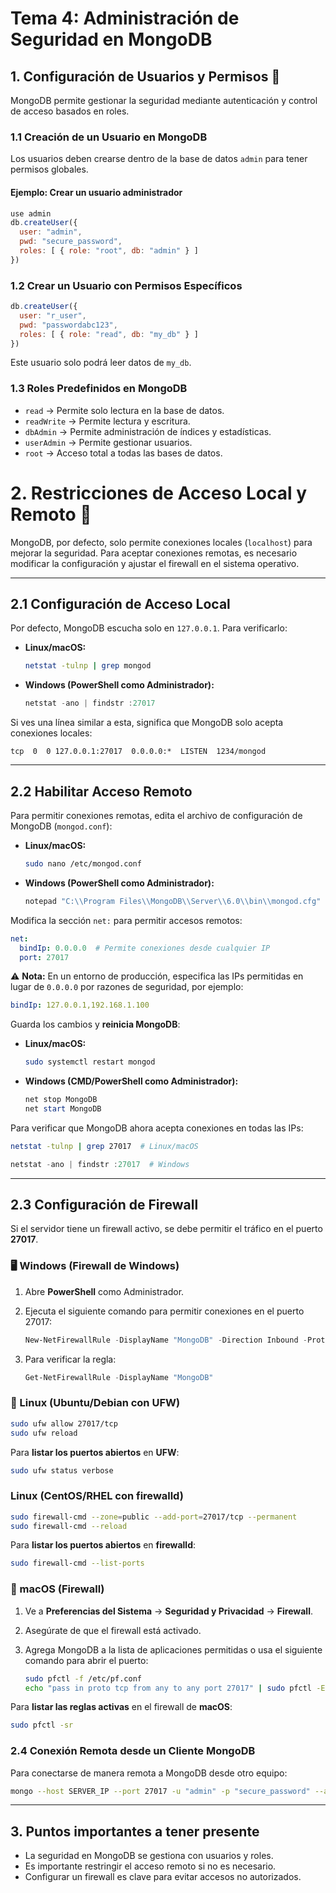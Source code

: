 # **Tema 4: Administración de Seguridad en MongoDB**

## **1. Configuración de Usuarios y Permisos 🔐**

MongoDB permite gestionar la seguridad mediante autenticación y control de acceso basados en roles.

### **1.1 Creación de un Usuario en MongoDB**

Los usuarios deben crearse dentro de la base de datos `admin` para tener permisos globales.

#### **Ejemplo: Crear un usuario administrador**

```javascript
use admin
db.createUser({
  user: "admin",
  pwd: "secure_password",
  roles: [ { role: "root", db: "admin" } ]
})
```

### **1.2 Crear un Usuario con Permisos Específicos**

```javascript
db.createUser({
  user: "r_user",
  pwd: "passwordabc123",
  roles: [ { role: "read", db: "my_db" } ]
})
```

Este usuario solo podrá leer datos de `my_db`.

### **1.3 Roles Predefinidos en MongoDB**

- `read` → Permite solo lectura en la base de datos.
- `readWrite` → Permite lectura y escritura.
- `dbAdmin` → Permite administración de índices y estadísticas.
- `userAdmin` → Permite gestionar usuarios.
- `root` → Acceso total a todas las bases de datos.

# **2. Restricciones de Acceso Local y Remoto 🔬**

MongoDB, por defecto, solo permite conexiones locales (`localhost`) para mejorar la seguridad. Para aceptar conexiones remotas, es necesario modificar la configuración y ajustar el firewall en el sistema operativo.

---

## **2.1 Configuración de Acceso Local**

Por defecto, MongoDB escucha solo en `127.0.0.1`. Para verificarlo:

- **Linux/macOS:**
    
    ```bash
    netstat -tulnp | grep mongod
    ```
    
- **Windows (PowerShell como Administrador):**
    
    ```powershell
    netstat -ano | findstr :27017
    ```
    

Si ves una línea similar a esta, significa que MongoDB solo acepta conexiones locales:

```
tcp  0  0 127.0.0.1:27017  0.0.0.0:*  LISTEN  1234/mongod
```

---

## **2.2 Habilitar Acceso Remoto**

Para permitir conexiones remotas, edita el archivo de configuración de MongoDB (`mongod.conf`):

- **Linux/macOS:**
    
    ```bash
    sudo nano /etc/mongod.conf
    ```
    
- **Windows (PowerShell como Administrador):**
    
    ```powershell
    notepad "C:\\Program Files\\MongoDB\\Server\\6.0\\bin\\mongod.cfg"
    ```
    

Modifica la sección `net:` para permitir accesos remotos:

```yaml
net:
  bindIp: 0.0.0.0  # Permite conexiones desde cualquier IP
  port: 27017
```

⚠️ **Nota:** En un entorno de producción, especifica las IPs permitidas en lugar de `0.0.0.0` por razones de seguridad, por ejemplo:

```yaml
bindIp: 127.0.0.1,192.168.1.100
```

Guarda los cambios y **reinicia MongoDB**:

- **Linux/macOS:**
    
    ```bash
    sudo systemctl restart mongod
    ```
    
- **Windows (CMD/PowerShell como Administrador):**
    
    ```powershell
    net stop MongoDB
    net start MongoDB
    ```
    

Para verificar que MongoDB ahora acepta conexiones en todas las IPs:

```bash
netstat -tulnp | grep 27017  # Linux/macOS
```

```powershell
netstat -ano | findstr :27017  # Windows
```

---

## **2.3 Configuración de Firewall**

Si el servidor tiene un firewall activo, se debe permitir el tráfico en el puerto **27017**.

### **🖥️ Windows (Firewall de Windows)**

1. Abre **PowerShell** como Administrador.
2. Ejecuta el siguiente comando para permitir conexiones en el puerto 27017:
    
    ```powershell
    New-NetFirewallRule -DisplayName "MongoDB" -Direction Inbound -Protocol TCP -LocalPort 27017 -Action Allow
    ```
    
3. Para verificar la regla:
    
    ```powershell
    Get-NetFirewallRule -DisplayName "MongoDB"
    ```
    

### **🐧 Linux (Ubuntu/Debian con UFW)**

```bash
sudo ufw allow 27017/tcp
sudo ufw reload
```

Para **listar los puertos abiertos** en **UFW**:

```bash
sudo ufw status verbose
```

### **Linux (CentOS/RHEL con firewalld)**

```bash
sudo firewall-cmd --zone=public --add-port=27017/tcp --permanent
sudo firewall-cmd --reload
```

Para **listar los puertos abiertos** en **firewalld**:

```bash
sudo firewall-cmd --list-ports
```

### **🍏 macOS (Firewall)**

1. Ve a **Preferencias del Sistema** → **Seguridad y Privacidad** → **Firewall**.
2. Asegúrate de que el firewall está activado.
3. Agrega MongoDB a la lista de aplicaciones permitidas o usa el siguiente comando para abrir el puerto:
    
    ```bash
    sudo pfctl -f /etc/pf.conf
    echo "pass in proto tcp from any to any port 27017" | sudo pfctl -Ef -
    ```
    

Para **listar las reglas activas** en el firewall de **macOS**:

```bash
sudo pfctl -sr
```

### **2.4 Conexión Remota desde un Cliente MongoDB**

Para conectarse de manera remota a MongoDB desde otro equipo:

```bash
mongo --host SERVER_IP --port 27017 -u "admin" -p "secure_password" --authenticationDatabase "admin"
```

---
## **3. Puntos importantes a tener presente**

- La seguridad en MongoDB se gestiona con usuarios y roles.
- Es importante restringir el acceso remoto si no es necesario.
- Configurar un firewall es clave para evitar accesos no autorizados.
